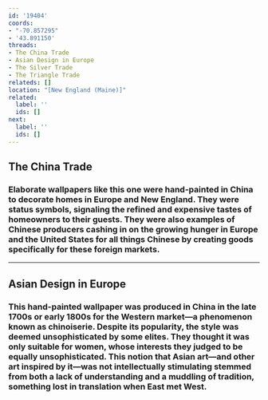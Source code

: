 ```yaml
---
id: '19404'
coords:
- "-70.857295"
- '43.891150'
threads:
- The China Trade
- Asian Design in Europe
- The Silver Trade
- The Triangle Trade
relateds: []
location: "[New England (Maine)]"
related:
  label: ''
  ids: []
next:
  label: ''
  ids: []
---
```


## The China Trade

### Elaborate wallpapers like this one were hand-painted in China to decorate homes in Europe and New England. They were status symbols, signaling the refined and expensive tastes of homeowners to their guests. They were also examples of Chinese producers cashing in on the growing hunger in Europe and the United States for all things Chinese by creating goods specifically for these foreign markets.

* * *

## Asian Design in Europe

### This hand-painted wallpaper was produced in China in the late 1700s or early 1800s for the Western market—a phenomenon known as chinoiserie. Despite its popularity, the style was deemed unsophisticated by some elites. They thought it was only suitable for women, whose interests they judged to be equally unsophisticated. This notion that Asian art—and other art inspired by it—was not intellectually stimulating stemmed from both a lack of understanding and a muddling of tradition, something lost in translation when East met West.
